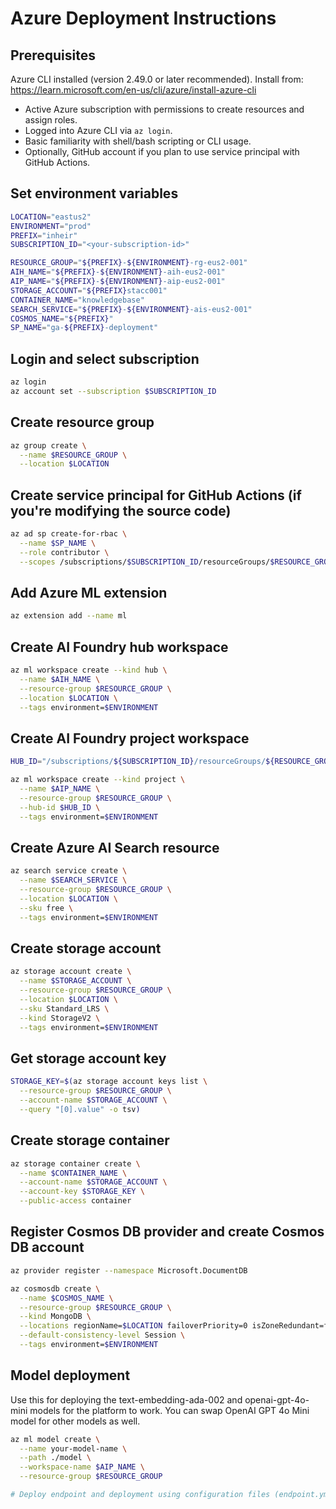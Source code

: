 # Azure Deployment Instructions

## Prerequisites
Azure CLI installed (version 2.49.0 or later recommended).
Install from: https://learn.microsoft.com/en-us/cli/azure/install-azure-cli

- Active Azure subscription with permissions to create resources and assign roles.
- Logged into Azure CLI via `az login`.
- Basic familiarity with shell/bash scripting or CLI usage.
- Optionally, GitHub account if you plan to use service principal with GitHub Actions.

## Set environment variables

```bash
LOCATION="eastus2"
ENVIRONMENT="prod"
PREFIX="inheir"
SUBSCRIPTION_ID="<your-subscription-id>"

RESOURCE_GROUP="${PREFIX}-${ENVIRONMENT}-rg-eus2-001"
AIH_NAME="${PREFIX}-${ENVIRONMENT}-aih-eus2-001"
AIP_NAME="${PREFIX}-${ENVIRONMENT}-aip-eus2-001"
STORAGE_ACCOUNT="${PREFIX}stacc001"
CONTAINER_NAME="knowledgebase"
SEARCH_SERVICE="${PREFIX}-${ENVIRONMENT}-ais-eus2-001"
COSMOS_NAME="${PREFIX}"
SP_NAME="ga-${PREFIX}-deployment"
```

## Login and select subscription

```bash
az login
az account set --subscription $SUBSCRIPTION_ID
```

## Create resource group

```bash
az group create \
  --name $RESOURCE_GROUP \
  --location $LOCATION
```

## Create service principal for GitHub Actions (if you're modifying the source code)

```bash
az ad sp create-for-rbac \
  --name $SP_NAME \
  --role contributor \
  --scopes /subscriptions/$SUBSCRIPTION_ID/resourceGroups/$RESOURCE_GROUP
```

## Add Azure ML extension

```bash
az extension add --name ml
```

## Create AI Foundry hub workspace

```bash
az ml workspace create --kind hub \
  --name $AIH_NAME \
  --resource-group $RESOURCE_GROUP \
  --location $LOCATION \
  --tags environment=$ENVIRONMENT
```

## Create AI Foundry project workspace

```bash
HUB_ID="/subscriptions/${SUBSCRIPTION_ID}/resourceGroups/${RESOURCE_GROUP}/providers/Microsoft.MachineLearningServices/workspaces/${AIH_NAME}"

az ml workspace create --kind project \
  --name $AIP_NAME \
  --resource-group $RESOURCE_GROUP \
  --hub-id $HUB_ID \
  --tags environment=$ENVIRONMENT
```

## Create Azure AI Search resource

```bash
az search service create \
  --name $SEARCH_SERVICE \
  --resource-group $RESOURCE_GROUP \
  --location $LOCATION \
  --sku free \
  --tags environment=$ENVIRONMENT
```

## Create storage account

```bash
az storage account create \
  --name $STORAGE_ACCOUNT \
  --resource-group $RESOURCE_GROUP \
  --location $LOCATION \
  --sku Standard_LRS \
  --kind StorageV2 \
  --tags environment=$ENVIRONMENT
```

## Get storage account key

```bash
STORAGE_KEY=$(az storage account keys list \
  --resource-group $RESOURCE_GROUP \
  --account-name $STORAGE_ACCOUNT \
  --query "[0].value" -o tsv)
```

## Create storage container

```bash
az storage container create \
  --name $CONTAINER_NAME \
  --account-name $STORAGE_ACCOUNT \
  --account-key $STORAGE_KEY \
  --public-access container
```

## Register Cosmos DB provider and create Cosmos DB account

```bash
az provider register --namespace Microsoft.DocumentDB

az cosmosdb create \
  --name $COSMOS_NAME \
  --resource-group $RESOURCE_GROUP \
  --kind MongoDB \
  --locations regionName=$LOCATION failoverPriority=0 isZoneRedundant=false \
  --default-consistency-level Session \
  --tags environment=$ENVIRONMENT
```

## Model deployment

Use this for deploying the text-embedding-ada-002 and openai-gpt-4o-mini models for the platform to work. You can swap OpenAI GPT 4o Mini model for other models as well.

```bash
az ml model create \
  --name your-model-name \
  --path ./model \
  --workspace-name $AIP_NAME \
  --resource-group $RESOURCE_GROUP

# Deploy endpoint and deployment using configuration files (endpoint.yml and deployment.yml)
```
